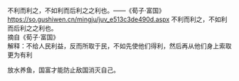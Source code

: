 
不利而利之，不如利而后利之之利也。——《荀子·富国》https://so.gushiwen.cn/mingju/juv_e513c3de490d.aspx
不利而利之，不如利而后利之之利也。  
摘自《荀子·富国》  
解释：不给人民利益，反而所取于民，不如先使他们得利，然后再从他们身上索取更为有利  

放水养鱼，国富才能防止敌国消灭自己。
